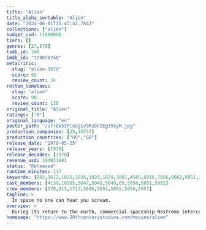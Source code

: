 ```yaml
---
title: "Alien"
title_alpha_sortable: "Alien"
date: "2024-06-01T15:43:42.784Z"
collections: ["alien"]
budget_usd: 11000000
tiers: []
genres: [27,878]
tsdb_id: 348
imdb_id: "tt0078748"
metacritic:
  slug: "alien-1979"
  score: 89
  review_count: 34
rotten_tomatoes:
  slug: "alien"
  score: 98
  review_count: 130
original_title: "Alien"
ratings: ["R"]
original_language: "en"
poster_path: "/vfrQk5IPloGg1v9Rzbh2Eg3VGyM.jpg"
production_companies: [25,19747]
production_countries: ["US","GB"]
release_date: "1979-05-25"
release_years: [1979]
release_decades: [1970]
revenue_usd: 104931801
status: "Released"
runtime_minutes: 117
keywords: [803,1612,1825,1826,1828,1829,3801,4565,6016,7956,9882,9951,11322,34117,157634,161176,204390,226177]
cast_members: [4139,10205,5047,5048,5049,65,5050,5051,5052]
crew_members: [578,915,1723,5046,5053,5055,5056,5057]
tagline: >
  In space no one can hear you scream.
overview: >
  During its return to the earth, commercial spaceship Nostromo intercepts a distress signal from a distant planet. When a three-member team of the crew discovers a chamber containing thousands of eggs on the planet, a creature inside one of the eggs attacks an explorer. The entire crew is unaware of the impending nightmare set to descend upon them when the alien parasite planted inside its unfortunate host is birthed.
homepage: "https://www.20thcenturystudios.com/movies/alien"
---
```

